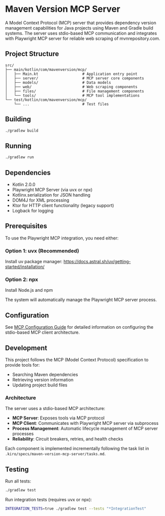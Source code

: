 # Maven Version MCP Server

A Model Context Protocol (MCP) server that provides dependency version management capabilities for Java projects using Maven and Gradle build systems. The server uses stdio-based MCP communication and integrates with Playwright MCP server for reliable web scraping of mvnrepository.com.

## Project Structure

```
src/
├── main/kotlin/com/mavenversion/mcp/
│   ├── Main.kt                    # Application entry point
│   ├── server/                    # MCP server core components
│   ├── models/                    # Data models
│   ├── web/                       # Web scraping components
│   ├── files/                     # File management components
│   └── tools/                     # MCP tool implementations
└── test/kotlin/com/mavenversion/mcp/
    └── ...                        # Test files
```

## Building

```bash
./gradlew build
```

## Running

```bash
./gradlew run
```

## Dependencies

- Kotlin 2.0.0
- Playwright MCP Server (via uvx or npx)
- Kotlinx.serialization for JSON handling
- DOM4J for XML processing
- Ktor for HTTP client functionality (legacy support)
- Logback for logging

## Prerequisites

To use the Playwright MCP integration, you need either:

### Option 1: uvx (Recommended)
Install uv package manager: https://docs.astral.sh/uv/getting-started/installation/

### Option 2: npx
Install Node.js and npm

The system will automatically manage the Playwright MCP server process.

## Configuration

See [MCP Configuration Guide](docs/mcp-configuration.md) for detailed information on configuring the stdio-based MCP client architecture.

## Development

This project follows the MCP (Model Context Protocol) specification to provide tools for:

- Searching Maven dependencies
- Retrieving version information
- Updating project build files

### Architecture

The server uses a stdio-based MCP architecture:
- **MCP Server**: Exposes tools via MCP protocol
- **MCP Client**: Communicates with Playwright MCP server via subprocess
- **Process Management**: Automatic lifecycle management of MCP server processes
- **Reliability**: Circuit breakers, retries, and health checks

Each component is implemented incrementally following the task list in `.kiro/specs/maven-version-mcp-server/tasks.md`.

## Testing

Run all tests:
```bash
./gradlew test
```

Run integration tests (requires uvx or npx):
```bash
INTEGRATION_TESTS=true ./gradlew test --tests "*IntegrationTest"
```